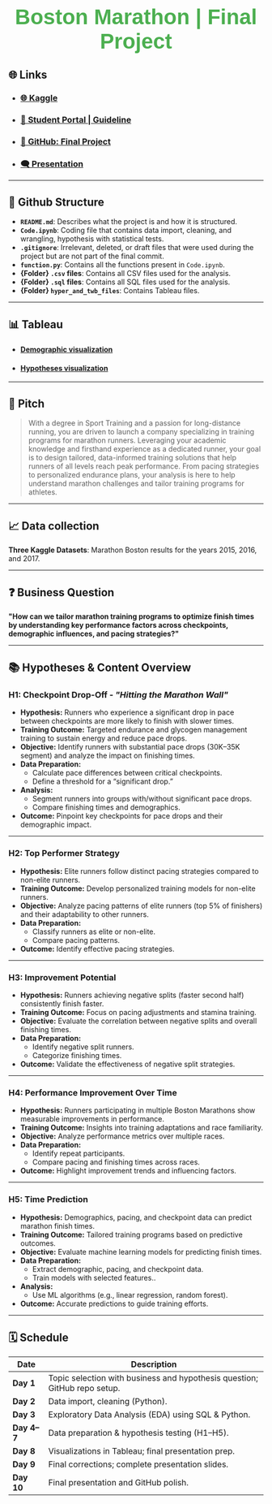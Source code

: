 <div align="center">
  <h1 style="color: #4CAF50; font-size: 3em; font-family: Arial, sans-serif;">
     <b>Boston Marathon | Final Project</b> 
  </h1>
</div>

## 🌐 Links
- ### [**🌐 Kaggle**](https://www.kaggle.com/datasets/rojour/boston-results)
- ### [**📘 Student Portal | Guideline**](https://my.ironhack.com/cohorts/64f9d71d3689ad002ac79d8b/lms/courses/course-v1:IRONHACK+DAFT4+202409_BER/modules/ironhack-course-chapter_8/units/ironhack-course-chapter_8-sequential-vertical_2)
- ### [**📂 GitHub: Final Project**](https://github.com/Marc-Bouche/final-project)
- ### [**🗨️ Presentation**](https://docs.google.com/presentation/d/1h-ykC9EjER1dtvpqKTz3Wb-pNkcOA2AqpSpj7C4jCyI/edit#slide=id.p)

---

## 📁 Github Structure  
- **`README.md`**: Describes what the project is and how it is structured.  
- **`Code.ipynb`**: Coding file that contains data import, cleaning, and wrangling, hypothesis with statistical tests.  
- **`.gitignore`**: Irrelevant, deleted, or draft files that were used during the project but are not part of the final commit.  
- **`function.py`**: Contains all the functions present in `Code.ipynb`.  
- **{Folder} `.csv` files**: Contains all CSV files used for the analysis.  
- **{Folder} `.sql` files**: Contains all SQL files used for the analysis.  
- **{Folder} `hyper_and_twb_files`**: Contains Tableau files.

---

## 📊 Tableau
- #### [**Demographic visualization**](https://public.tableau.com/app/profile/marc.bouche/viz/Boston_Marathon_Demorgraphics/DemographicInsights)
- #### [**Hypotheses visualization**](https://public.tableau.com/app/profile/marc.bouche/viz/Boston_Marathon_Performance_Analysis/Story2)

---

## 🎯 Pitch
> With a degree in Sport Training and a passion for long-distance running, you are driven to launch a company specializing in training programs for marathon runners. Leveraging your academic knowledge and firsthand experience as a dedicated runner, your goal is to design tailored, data-informed training solutions that help runners of all levels reach peak performance. From pacing strategies to personalized endurance plans, your analysis is here to help understand marathon challenges and tailor training programs for athletes.

---

## 📈 Data collection
**Three Kaggle Datasets**: Marathon Boston results for the years 2015, 2016, and 2017.

---

## ❓ Business Question
**"How can we tailor marathon training programs to optimize finish times by understanding key performance factors across checkpoints, demographic influences, and pacing strategies?"**

---

## 📚 Hypotheses & Content Overview  

### H1: Checkpoint Drop-Off - *"Hitting the Marathon Wall"*
- **Hypothesis:** Runners who experience a significant drop in pace between checkpoints are more likely to finish with slower times.  
- **Training Outcome:** Targeted endurance and glycogen management training to sustain energy and reduce pace drops.  
- **Objective:** Identify runners with substantial pace drops (30K–35K segment) and analyze the impact on finishing times.  
- **Data Preparation:**  
  - Calculate pace differences between critical checkpoints.  
  - Define a threshold for a “significant drop.”  
- **Analysis:**  
  - Segment runners into groups with/without significant pace drops.  
  - Compare finishing times and demographics.  
- **Outcome:** Pinpoint key checkpoints for pace drops and their demographic impact.

---

### H2: Top Performer Strategy
- **Hypothesis:** Elite runners follow distinct pacing strategies compared to non-elite runners.  
- **Training Outcome:** Develop personalized training models for non-elite runners.  
- **Objective:** Analyze pacing patterns of elite runners (top 5% of finishers) and their adaptability to other runners.  
- **Data Preparation:**  
  - Classify runners as elite or non-elite.  
  - Compare pacing patterns.  
- **Outcome:** Identify effective pacing strategies.

---

### H3: Improvement Potential
- **Hypothesis:** Runners achieving negative splits (faster second half) consistently finish faster.  
- **Training Outcome:** Focus on pacing adjustments and stamina training.  
- **Objective:** Evaluate the correlation between negative splits and overall finishing times.  
- **Data Preparation:**  
  - Identify negative split runners.  
  - Categorize finishing times.  
- **Outcome:** Validate the effectiveness of negative split strategies.

---

### H4: Performance Improvement Over Time
- **Hypothesis:** Runners participating in multiple Boston Marathons show measurable improvements in performance.  
- **Training Outcome:** Insights into training adaptations and race familiarity.  
- **Objective:** Analyze performance metrics over multiple races.  
- **Data Preparation:**  
  - Identify repeat participants.  
  - Compare pacing and finishing times across races.  
- **Outcome:** Highlight improvement trends and influencing factors.

---

### H5: Time Prediction
- **Hypothesis:** Demographics, pacing, and checkpoint data can predict marathon finish times.  
- **Training Outcome:** Tailored training programs based on predictive outcomes.  
- **Objective:** Evaluate machine learning models for predicting finish times.  
- **Data Preparation:**  
  - Extract demographic, pacing, and checkpoint data.  
  - Train models with selected features..
- **Analysis:**  
  - Use ML algorithms (e.g., linear regression, random forest).  
- **Outcome:** Accurate predictions to guide training efforts.

---

## 🗓️ Schedule  

| **Date**             | **Description**                                       |
|-----------------------|-------------------------------------------------------|
| **Day 1**            | Topic selection with business and hypothesis question; GitHub repo setup. |
| **Day 2**            | Data import, cleaning (Python).                       |
| **Day 3**            | Exploratory Data Analysis (EDA) using SQL & Python.   |
| **Day 4–7**          | Data preparation & hypothesis testing (H1–H5).        |
| **Day 8**            | Visualizations in Tableau; final presentation prep.   |
| **Day 9**            | Final corrections; complete presentation slides.      |
| **Day 10**           | Final presentation and GitHub polish.                 |
